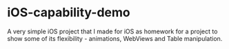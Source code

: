 iOS-capability-demo
===================

A very simple iOS project that I made for iOS as homework for a project to show some of its flexibility - animations, WebViews and Table manipulation.
